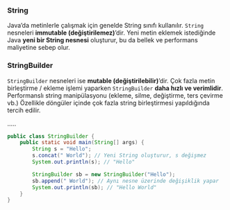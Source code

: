### String

Java’da metinlerle çalışmak için genelde String sınıfı kullanılır.
`String` nesneleri **immutable (değiştirilemez)**’dir. Yeni metin eklemek istediğinde Java **yeni bir String nesnesi** oluşturur, bu da bellek ve performans maliyetine sebep olur.

### StringBuilder

`StringBuilder` nesneleri ise **mutable (değiştirilebilir)**’dir. Çok fazla metin birleştirme / ekleme işlemi yaparken `StringBuilder` **daha hızlı ve verimlidir**.
Performanslı string manipülasyonu (ekleme, silme, değiştirme, ters çevirme vb.)
Özellikle döngüler içinde çok fazla string birleştirmesi yapıldığında tercih edilir.

.....

```java
public class StringBuilder {
    public static void main(String[] args) {
        String s = "Hello";
        s.concat(" World"); // Yeni String oluşturur, s değişmez
        System.out.println(s); // "Hello"

        StringBuilder sb = new StringBuilder("Hello");
        sb.append(" World"); // Aynı nesne üzerinde değişiklik yapar
        System.out.println(sb); // "Hello World"
    }
}
```